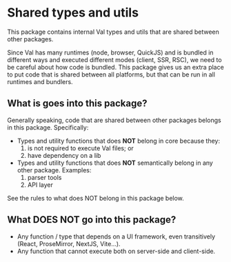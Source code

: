 # Shared types and utils

This package contains internal Val types and utils that are shared between other packages.

Since Val has many runtimes (node, browser, QuickJS) and is bundled in different ways and executed different modes (client, SSR, RSC), we need to be careful about how code is bundled. This package gives us an extra place to put code that is shared between all platforms, but that can be run in all runtimes and bundlers.

## What is goes into this package?

Generally speaking, code that are shared between other packages belongs in this package. Specifically:

- Types and utility functions that does **NOT** belong in core because they:
  1. is not required to execute Val files; or
  1. have dependency on a lib
- Types and utility functions that does **NOT** semantically belong in any other package. Examples:
  1. parser tools
  1. API layer

See the rules to what does NOT belong in this package below.

## What **DOES NOT** go into this package?

- Any function / type that depends on a UI framework, even transitively (React, ProseMirror, NextJS, Vite...).
- Any function that cannot execute both on server-side and client-side.
